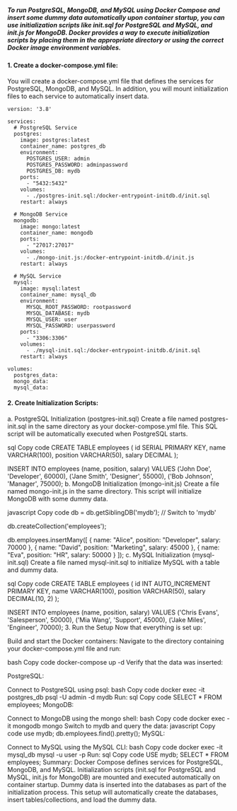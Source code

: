 ##### To run PostgreSQL, MongoDB, and MySQL using Docker Compose and insert some dummy data automatically upon container startup, you can use initialization scripts like init.sql for PostgreSQL and MySQL, and init.js for MongoDB. Docker provides a way to execute initialization scripts by placing them in the appropriate directory or using the correct Docker image environment variables.

#### 1. Create a docker-compose.yml file:
You will create a docker-compose.yml file that defines the services for PostgreSQL, MongoDB, and MySQL. In addition, you will mount initialization files to each service to automatically insert data.

```
version: '3.8'

services:
  # PostgreSQL Service
  postgres:
    image: postgres:latest
    container_name: postgres_db
    environment:
      POSTGRES_USER: admin
      POSTGRES_PASSWORD: adminpassword
      POSTGRES_DB: mydb
    ports:
      - "5432:5432"
    volumes:
      - ./postgres-init.sql:/docker-entrypoint-initdb.d/init.sql
    restart: always

  # MongoDB Service
  mongodb:
    image: mongo:latest
    container_name: mongodb
    ports:
      - "27017:27017"
    volumes:
      - ./mongo-init.js:/docker-entrypoint-initdb.d/init.js
    restart: always

  # MySQL Service
  mysql:
    image: mysql:latest
    container_name: mysql_db
    environment:
      MYSQL_ROOT_PASSWORD: rootpassword
      MYSQL_DATABASE: mydb
      MYSQL_USER: user
      MYSQL_PASSWORD: userpassword
    ports:
      - "3306:3306"
    volumes:
      - ./mysql-init.sql:/docker-entrypoint-initdb.d/init.sql
    restart: always

volumes:
  postgres_data:
  mongo_data:
  mysql_data:
  ```
  
#### 2. Create Initialization Scripts:
a. PostgreSQL Initialization (postgres-init.sql)
Create a file named postgres-init.sql in the same directory as your docker-compose.yml file. This SQL script will be automatically executed when PostgreSQL starts.

sql
Copy code
CREATE TABLE employees (
    id SERIAL PRIMARY KEY,
    name VARCHAR(100),
    position VARCHAR(50),
    salary DECIMAL
);

INSERT INTO employees (name, position, salary) VALUES
('John Doe', 'Developer', 60000),
('Jane Smith', 'Designer', 55000),
('Bob Johnson', 'Manager', 75000);
b. MongoDB Initialization (mongo-init.js)
Create a file named mongo-init.js in the same directory. This script will initialize MongoDB with some dummy data.

javascript
Copy code
db = db.getSiblingDB('mydb'); // Switch to 'mydb'

db.createCollection('employees');

db.employees.insertMany([
    { name: "Alice", position: "Developer", salary: 70000 },
    { name: "David", position: "Marketing", salary: 45000 },
    { name: "Eva", position: "HR", salary: 50000 }
]);
c. MySQL Initialization (mysql-init.sql)
Create a file named mysql-init.sql to initialize MySQL with a table and dummy data.

sql
Copy code
CREATE TABLE employees (
    id INT AUTO_INCREMENT PRIMARY KEY,
    name VARCHAR(100),
    position VARCHAR(50),
    salary DECIMAL(10, 2)
);

INSERT INTO employees (name, position, salary) VALUES
('Chris Evans', 'Salesperson', 50000),
('Mia Wang', 'Support', 45000),
('Jake Miles', 'Engineer', 70000);
3. Run the Setup
Now that everything is set up:

Build and start the Docker containers: Navigate to the directory containing your docker-compose.yml file and run:

bash
Copy code
docker-compose up -d
Verify that the data was inserted:

PostgreSQL:

Connect to PostgreSQL using psql:
bash
Copy code
docker exec -it postgres_db psql -U admin -d mydb
Run:
sql
Copy code
SELECT * FROM employees;
MongoDB:

Connect to MongoDB using the mongo shell:
bash
Copy code
docker exec -it mongodb mongo
Switch to mydb and query the data:
javascript
Copy code
use mydb;
db.employees.find().pretty();
MySQL:

Connect to MySQL using the MySQL CLI:
bash
Copy code
docker exec -it mysql_db mysql -u user -p
Run:
sql
Copy code
USE mydb;
SELECT * FROM employees;
Summary:
Docker Compose defines services for PostgreSQL, MongoDB, and MySQL.
Initialization scripts (init.sql for PostgreSQL and MySQL, init.js for MongoDB) are mounted and executed automatically on container startup.
Dummy data is inserted into the databases as part of the initialization process.
This setup will automatically create the databases, insert tables/collections, and load the dummy data.
